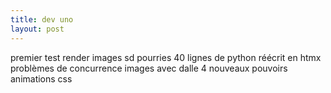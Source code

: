 ```yaml
---
title: dev uno
layout: post
---
```


premier test render
images sd pourries
40 lignes de python
réécrit en htmx
problèmes de concurrence
images avec dalle 4
nouveaux pouvoirs
animations css
